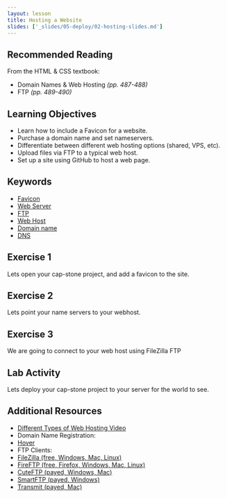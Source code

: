 ```yaml
---
layout: lesson
title: Hosting a Website
slides: ['_slides/05-deploy/02-hosting-slides.md']
---
```

## Recommended Reading

From the HTML & CSS textbook:

- Domain Names & Web Hosting *(pp. 487-488)*
- FTP *(pp. 489-490)*

## Learning Objectives

- Learn how to include a Favicon for a website.
- Purchase a domain name and set nameservers.
- Differentiate between different web hosting options (shared, VPS, etc).
- Upload files via FTP to a typical web host.
- Set up a site using GitHub to host a web page.


## Keywords

- [Favicon](http://www.webdesignerdepot.com/2012/11/whats-the-point-of-favicons/)
- [Web Server](https://developer.mozilla.org/en-US/Learn/What_is_a_web_server)
- [FTP](https://developer.mozilla.org/en-US/Learn/Upload_files_to_a_web_server)
- [Web Host](http://en.wikipedia.org/wiki/Web_hosting_service)
- [Domain name](https://developer.mozilla.org/en-US/docs/Glossary/Domain_name)
- [DNS](http://searchnetworking.techtarget.com/definition/domain-name-system)

## Exercise 1

Lets open your cap-stone project, and add a favicon to the site.


## Exercise 2

Lets point your name servers to your webhost.

## Exercise 3

We are going to connect to your web host using FileZilla FTP

## Lab Activity

Lets deploy your cap-stone project to your server for the world to see.

## Additional Resources

- [Different Types of Web Hosting Video](https://www.youtube.com/watch?v=n7rzi2hGAzA)
- Domain Name Registration:
- [Hover](https://www.hover.com/)
- FTP Clients:
- [FileZilla (free, Windows, Mac, Linux)](https://filezilla-project.org/)
- [FireFTP (free, Firefox, Windows, Mac, Linux)](http://fireftp.net/)
- [CuteFTP (payed, Windows, Mac)](http://www.cuteftp.com/cuteftpmacpro/tour.aspx)
- [SmartFTP (payed, Windows)](https://www.smartftp.com/)
- [Transmit (payed, Mac)](https://panic.com/transmit/)